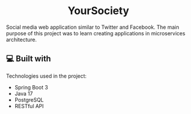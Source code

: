 <h1 align="center" id="title">YourSociety</h1>

<p id="description">Social media web application similar to Twitter and Facebook. The main purpose of this project was to learn creating applications in microservices architecture.</p>

  
  
<h2>💻 Built with</h2>

Technologies used in the project:

*   Spring Boot 3
*   Java 17
*   PostgreSQL
*   RESTful API
